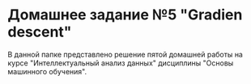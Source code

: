 # Домашнее задание №5 "Gradien descent"

В данной папке представлено решение пятой домашней работы на курсе "Интеллектуальный анализ данных" дисциплины "Основы машинного обучения".

